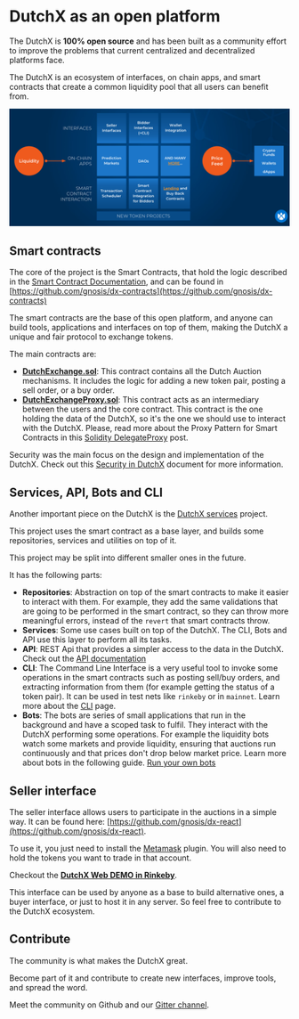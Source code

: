 # DutchX as an open platform
The DutchX is **100% open source** and has been built as a community effort to improve
the problems that current centralized and decentralized platforms face.

The DutchX is an ecosystem of interfaces, on chain apps, and smart contracts that
create a common liquidity pool that all users can benefit from.

![Open Platform](./_static/open-platform.png)

## Smart contracts
The core of the project is the Smart Contracts, that hold the logic described in
the [Smart Contract Documentation](./smart-contract-documentation.html), and
can be found in [https://github.com/gnosis/dx-contracts](https://github.com/gnosis/dx-contracts)

The smart contracts are the base of this open platform, and anyone can build
tools, applications and interfaces on top of them, making the DutchX a unique and
fair protocol to exchange tokens.

The main contracts are:
* [**DutchExchange.sol**](https://github.com/gnosis/dx-contracts/blob/master/contracts/DutchExchange.sol):
This contract contains all the Dutch Auction mechanisms. It includes the
logic for adding a new token pair, posting a sell order, or a buy order.
* [**DutchExchangeProxy.sol**](https://github.com/gnosis/dx-contracts/blob/master/contracts/DutchExchangeProxy.sol):
This contract acts as an intermediary between the users and the core contract.
This contract is the one holding the data of the DutchX, so it's the one we should
use to interact with the DutchX. Please, read more about the Proxy Pattern for
Smart Contracts in this <a href="https://blog.gnosis.pm/solidity-delegateproxy-contracts-e09957d0f201" target="_blank">Solidity DelegateProxy</a> post.

Security was the main focus on the design and implementation of the DutchX.
Check out this [Security in DutchX](./security-of-the-contracts.html) document for more information.

## Services, API, Bots and CLI
Another important piece on the DutchX is the [DutchX services](https://github.com/gnosis/dx-services) project.

This project uses the smart contract as a base layer, and builds some
 repositories, services and utilities on top of it.

This project may be split into different smaller ones in the future.

It has the following parts:
* **Repositories**: Abstraction on top of the smart contracts to make it easier
to interact with them. For example, they add the same validations that are going
to be performed in the smart contract, so they can throw more meaningful errors,
instead of the `revert` that smart contracts throw.
* **Services**: Some use cases built on top of the DutchX. The CLI, Bots and API
 use this layer to perform all its tasks.
* **API**: REST Api that provides a simpler access to the data in the DutchX.
Check out the [API documentation](./api.html)
* **CLI**: The Command Line Interface is a very useful tool to invoke some
operations in the smart contracts such as posting sell/buy orders, and
extracting information from them (for example getting the status of a token
pair).
It can be used in test nets like `rinkeby` or in `mainnet`.
Learn more about the [CLI](./cli.html) page.
* **Bots**: The bots are series of small applications that run in the background
and have a scoped task to fulfil. They interact with the DutchX performing some
operations. For example the liquidity bots watch some markets and provide
liquidity, ensuring that auctions run continuously and that prices don't drop below
market price. Learn more about bots in the following guide.
[Run your own bots](./run-your-own-bots.html)

## Seller interface
The seller interface allows users to participate in the
auctions in a simple way. It can be found here: [https://github.com/gnosis/dx-react](https://github.com/gnosis/dx-react).

To use it, you just need to install the [Metamask](https://metamask.io/)
plugin. You will also need to hold the tokens you want to trade in
that account.

Checkout the [**DutchX Web DEMO in Rinkeby**](https://dutchx-rinkeby.d.exchange/).

This interface can be used by anyone as a base to build alternative ones, a
buyer interface, or just to host it in any server. So feel free to contribute to
the DutchX ecosystem.

## Contribute
The community is what makes the DutchX great.

Become part of it and contribute to create new interfaces, improve tools,
and spread the word.

Meet the community on Github and our [Gitter channel](https://gitter.im/gnosis/DutchX).
